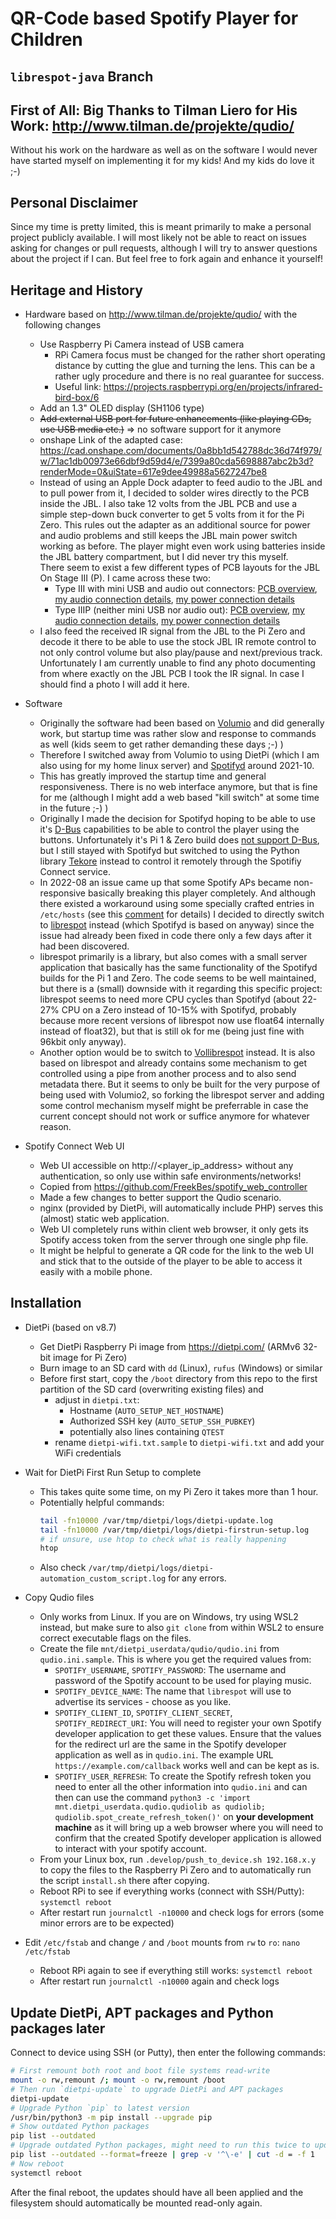 # QR-Code based Spotify Player for Children

## `librespot-java` Branch


## First of All: Big Thanks to Tilman Liero for His Work: http://www.tilman.de/projekte/qudio/

Without his work on the hardware as well as on the software I would never have started myself on implementing it for my kids! And my kids do love it ;-)


## Personal Disclaimer

Since my time is pretty limited, this is meant primarily to make a personal project publicly available. I will most likely not be able to react on issues asking for changes or pull requests, although I will try to answer questions about the project if I can. But feel free to fork again and enhance it yourself!


## Heritage and History

- Hardware based on http://www.tilman.de/projekte/qudio/ with the following changes
  - Use Raspberry Pi Camera instead of USB camera
    - RPi Camera focus must be changed for the rather short operating distance by cutting the glue and turning the lens. This can be a rather ugly procedure and there is no real guarantee for success.
    - Useful link: https://projects.raspberrypi.org/en/projects/infrared-bird-box/6
  - Add an 1.3" OLED display (SH1106 type)
  - ~~Add external USB port for future enhancements (like playing CDs, use USB media etc.)~~ => no software support for it anymore
  - onshape Link of the adapted case: https://cad.onshape.com/documents/0a8bb1d542788dc36d74f979/w/71ac1db00973e66dbf9d59d4/e/7399a80cda5698887abc2b3d?renderMode=0&uiState=617e9dee49988a5627247be8
  - Instead of using an Apple Dock adapter to feed audio to the JBL and to pull power from it, I decided to solder wires directly to the PCB inside the JBL. I also take 12 volts from the JBL PCB and use a simple step-down buck converter to get 5 volts from it for the Pi Zero. This rules out the adapter as an additional source for power and audio problems and still keeps the JBL main power switch working as before. The player might even work using batteries inside the JBL battery compartment, but I did never try this myself.  
  There seem to exist a few different types of PCB layouts for the JBL On Stage III (P). I came across these two:
    - Type III with mini USB and audio out connectors: [PCB overview](.media/JBL_Type_III_Overview.jpg), [my audio connection details](.media/JBL_Type_III_AudioConnection.jpg), [my power connection details](.media/JBL_Type_III_PowerConnection.jpg)
    - Type IIIP (neither mini USB nor audio out): [PCB overview](.media/JBL_Type_IIIP_Overview.jpg), [my audio connection details](.media/JBL_Type_IIIP_AudioConnection.jpg), [my power connection details](.media/JBL_Type_IIIP_PowerConnection.jpg)
  - I also feed the received IR signal from the JBL to the Pi Zero and decode it there to be able to use the stock JBL IR remote control to not only control volume but also play/pause and next/previous track. Unfortunately I am currently unable to find any photo documenting from where exactly on the JBL PCB I took the IR signal. In case I should find a photo I will add it here.

- Software
  - Originally the software had been based on [Volumio](https://volumio.com) and did generally work, but startup time was rather slow and response to commands as well (kids seem to get rather demanding these days ;-) )
  - Therefore I switched away from Volumio to using DietPi (which I am also using for my home linux server) and [Spotifyd](https://github.com/Spotifyd/spotifyd) around 2021-10.
  - This has greatly improved the startup time and general responsiveness. There is no web interface anymore, but that is fine for me (although I might add a web based "kill switch" at some time in the future ;-) )
  - Originally I made the decision for Spotifyd hoping to be able to use it's [D-Bus](https://en.wikipedia.org/wiki/D-Bus) capabilities to be able to control the player using the buttons. Unfortunately it's Pi 1 & Zero build does [not support D-Bus](https://github.com/Spotifyd/spotifyd/blob/993336f74ec89cb6cad23dd009251e70548761b6/.github/workflows/cd.yml#L72), but I still stayed with Spotifyd but switched to using the Python library [Tekore](https://github.com/felix-hilden/tekore) instead to control it remotely through the Spotifiy Connect service.
  - In 2022-08 an issue came up that some Spotify APs became non-responsive basically breaking this player completely. And although there existed a workaround using some specially crafted entries in `/etc/hosts` (see this [comment](https://github.com/librespot-org/librespot/issues/972#issuecomment-1195907706) for details) I decided to directly switch to [librespot](https://github.com/librespot-org/librespot) instead (which Spotifyd is based on anyway) since the issue had already been fixed in code there only a few days after it had been discovered.
  - librespot primarily is a library, but also comes with a small server application that basically has the same functionality of the Spotifyd builds for the Pi 1 and Zero. The code seems to be well maintained, but there is a (small) downside with it regarding this specific project: librespot seems to need more CPU cycles than Spotifyd (about 22-27% CPU on a Zero instead of 10-15% with Spotifyd, probably because more recent versions of librespot now use float64 internally instead of float32), but that is still ok for me (being just fine with 96kbit only anyway).
  - Another option would be to switch to [Vollibrespot](https://github.com/ashthespy/Vollibrespot) instead. It is also based on librespot and already contains some mechanism to get controlled using a pipe from another process and to also send metadata there. But it seems to only be built for the very purpose of being used with Volumio2, so forking the librespot server and adding some control mechanism myself might be preferrable in case the current concept should not work or suffice anymore for whatever reason.

- Spotify Connect Web UI
  - Web UI accessible on http://<player_ip_address> without any authentication, so only use within safe environments/networks!
  - Copied from https://github.com/FreekBes/spotify_web_controller
  - Made a few changes to better support the Qudio scenario.
  - nginx (provided by DietPi, will automatically include PHP) serves this (almost) static web application.
  - Web UI completely runs within client web browser, it only gets its Spotify access token from the server through one single php file.
  - It might be helpful to generate a QR code for the link to the web UI and stick that to the outside of the player to be able to access it easily with a mobile phone.


## Installation

- DietPi (based on v8.7)
  - Get DietPi Raspberry Pi image from https://dietpi.com/ (ARMv6 32-bit image for Pi Zero)
  - Burn image to an SD card with `dd` (Linux), `rufus` (Windows) or similar
  - Before first start, copy the `/boot` directory from this repo to the first partition of the SD card (overwriting existing files) and
    - adjust in `dietpi.txt`:
      - Hostname (`AUTO_SETUP_NET_HOSTNAME`)
      - Authorized SSH key (`AUTO_SETUP_SSH_PUBKEY`)
      - potentially also lines containing `QTEST`
    - rename `dietpi-wifi.txt.sample` to `dietpi-wifi.txt` and add your WiFi credentials

- Wait for DietPi First Run Setup to complete
  - This takes quite some time, on my Pi Zero it takes more than 1 hour.
  - Potentially helpful commands:
    ```sh
    tail -fn10000 /var/tmp/dietpi/logs/dietpi-update.log
    tail -fn10000 /var/tmp/dietpi/logs/dietpi-firstrun-setup.log
    # if unsure, use htop to check what is really happening
    htop
    ```
  - Also check `/var/tmp/dietpi/logs/dietpi-automation_custom_script.log` for any errors.

- Copy Qudio files
  - Only works from Linux. If you are on Windows, try using WSL2 instead, but make sure to also `git clone` from within WSL2 to ensure correct executable flags on the files.
  - Create the file `mnt/dietpi_userdata/qudio/qudio.ini` from `qudio.ini.sample`. This is where you get the required values from:
    - `SPOTIFY_USERNAME`, `SPOTIFY_PASSWORD`: The username and password of the Spotify account to be used for playing music.
    - `SPOTIFY_DEVICE_NAME`: The name that `librespot` will use to advertise its services - choose as you like.
    - `SPOTIFY_CLIENT_ID`, `SPOTIFY_CLIENT_SECRET`, `SPOTIFY_REDIRECT_URI`: You will need to register your own Spotify developer application to get these values. Ensure that the values for the redirect url are the same in the Spotify developer application as well as in `qudio.ini`. The example URL `https://example.com/callback` works well and can be kept as is.
    - `SPOTIFY_USER_REFRESH`: To create the Spotify refresh token you need to enter all the other information into `qudio.ini` and can then can use the command `python3 -c 'import mnt.dietpi_userdata.qudio.qudiolib as qudiolib; qudiolib.spot_create_refresh_token()'` on **your development machine** as it will bring up a web browser where you will need to confirm that the created Spotify developer application is allowed to interact with your spotify account.
  - From your Linux box, run `.develop/push_to_device.sh 192.168.x.y` to copy the files to the Raspberry Pi Zero and to automatically run the script `install.sh` there after copying.
  - Reboot RPi to see if everything works (connect with SSH/Putty): `systemctl reboot`
  - After restart run `journalctl -n10000` and check logs for errors (some minor errors are to be expected)

- Edit `/etc/fstab` and change `/` and `/boot` mounts from `rw` to `ro`: `nano /etc/fstab`
  - Reboot RPi again to see if everything still works: `systemctl reboot`
  - After restart run `journalctl -n10000` again and check logs


## Update DietPi, APT packages and Python packages later
Connect to device using SSH (or Putty), then enter the following commands:  
```bash
# First remount both root and boot file systems read-write
mount -o rw,remount /; mount -o rw,remount /boot
# Then run `dietpi-update` to upgrade DietPi and APT packages
dietpi-update
# Upgrade Python `pip` to latest version
/usr/bin/python3 -m pip install --upgrade pip
# Show outdated Python packages
pip list --outdated
# Upgrade outdated Python packages, might need to run this twice to update (almost) all
pip list --outdated --format=freeze | grep -v '^\-e' | cut -d = -f 1  | xargs -n1 pip install -U
# Now reboot
systemctl reboot
```
After the final reboot, the updates should have all been applied and the filesystem should automatically be mounted read-only again.
